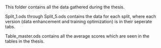 This folder contains all the data gathered during the thesis.

Split_1.ods through Split_5.ods contains the data for each split, where each version (data enhancement and training optimization) is in their seperate tabs.

Table_master.ods contains all the average scores which are seen in the tables in the thesis.